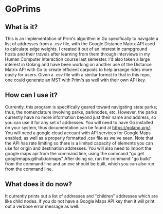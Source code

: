GoPrims
========

## What is it?

This is an implementation of Prim's algorithm in Go specifically to navigate a list of addresses from a .csv file, 
with the Google Distance Matrix API used to calculate edge weights. I created it out of an interest in campground hosts and their travels
after learning from them through interviews in my Human Computer Interaction course last semester. I'd also taken a large interest in
Golang and have been working on another use of the Distance Matrix API with Go to create efficient carpools to help arrange rides more easily
for users. Given a .csv file with a similar format to that in this repo, one could generate an MST with Prim's as well with their own API key.

## How can I use it?

Currently, this program is specifically geared toward navigating state parks; thus, the nomenclature involving parks, parknodes, etc. However,
the parks currently have no more information beyond just their name and address, so you can use it for any set of addresses. You will need to have Go installed
on your system, thus documentation can be found at https://golang.org/.
You will need a google cloud account with API services for Google Maps enabled, as well as a properly formatted .csv file as we've seen. Note that the API has rate limiting so there is a
limited capacity of elements you can use for origin and destination addresses. You will also need to import the google maps api from the command line, using the command "go get googlemaps.github.io/maps"
After doing so, run the command "go build" from the command line and an exe should be built, which you can also run from the command line.

## What does it do now?

It currently prints out a list of addresses and "children" addresses which are like child nodes. If you do not have a Google Maps API key then it will print out a verbose error message as well.
